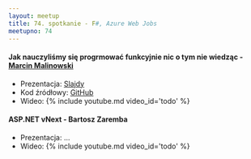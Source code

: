 ```yaml
---
layout: meetup
title: 74. spotkanie - F#, Azure Web Jobs
meetupno: 74
---
```


#### Jak nauczyliśmy się progrmować funkcyjnie nic o tym nie wiedząc  - [Marcin Malinowski](https://twitter.com/orientman)
* Prezentacja: [Slajdy](http://wrocnet74.orientman.com/)
* Kod źródłowy: [GitHub](https://github.com/orient-man/CleanArgs)
* Wideo: {% include youtube.md video_id='todo' %}

#### ASP.NET vNext - Bartosz Zaremba
* Prezentacja: ...
* Wideo: {% include youtube.md video_id='todo' %}
